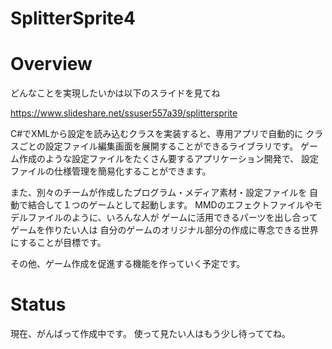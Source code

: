 SplitterSprite4
===============

# Overview
どんなことを実現したいかは以下のスライドを見てね

https://www.slideshare.net/ssuser557a39/splittersprite

C#でXMLから設定を読み込むクラスを実装すると、専用アプリで自動的に
クラスごとの設定ファイル編集画面を展開することができるライブラリです。
ゲーム作成のような設定ファイルをたくさん要するアプリケーション開発で、
設定ファイルの仕様管理を簡易化することができます。

また、別々のチームが作成したプログラム・メディア素材・設定ファイルを
自動で結合して１つのゲームとして起動します。
MMDのエフェクトファイルやモデルファイルのように、いろんな人が
ゲームに活用できるパーツを出し合ってゲームを作りたい人は
自分のゲームのオリジナル部分の作成に専念できる世界にすることが目標です。

その他、ゲーム作成を促進する機能を作っていく予定です。

# Status
現在、がんばって作成中です。
使って見たい人はもう少し待っててね。
